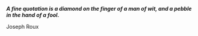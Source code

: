 _**A fine quotation is a diamond on the finger of a man of wit, and a pebble in the hand of a fool.**_

Joseph Roux